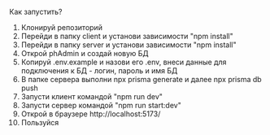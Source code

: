 Как запустить?

1. Клонируй репозиторий
2. Перейди в папку client и установи зависимости "npm install"
3. Перейди в папку server и установи зависимости "npm install"
4. Открой phAdmin и создай новую БД
5. Копируй .env.example и назови его .env, внеси данные для подключения к БД - логин, пароль и имя БД
6. В папке сервера выполни npx prisma generate и далее npx prisma db push
7. Запусти клиент командой "npm run dev"
8. Запусти сервер командой "npm run start:dev"
9. Открой в браузере http://localhost:5173/
10. Пользуйся
